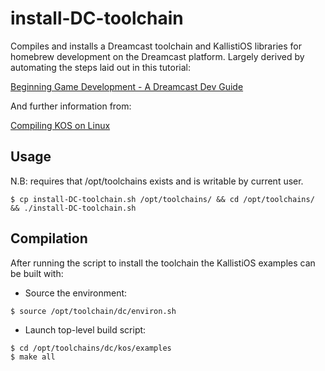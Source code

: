 # install-DC-toolchain

Compiles and installs a Dreamcast toolchain and KallistiOS libraries for homebrew 
development on the Dreamcast platform. Largely derived by automating the steps 
laid out in this tutorial:

[Beginning Game Development - A Dreamcast Dev Guide](http://www.racketboy.com/forum/viewtopic.php?t=50699)

And further information from:

[Compiling KOS on Linux](http://dcemulation.org/?title=Compiling_KOS_on_Linux)

## Usage

N.B: requires that /opt/toolchains exists and is writable by current user.

```
$ cp install-DC-toolchain.sh /opt/toolchains/ && cd /opt/toolchains/ && ./install-DC-toolchain.sh
```

## Compilation

After running the script to install the toolchain the KallistiOS examples can be built with:

* Source the environment:

```
$ source /opt/toolchain/dc/environ.sh
```

* Launch top-level build script:

```
$ cd /opt/toolchains/dc/kos/examples
$ make all
```


